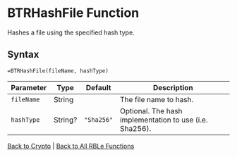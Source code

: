 # BTRHashFile Function

Hashes a file using the specified hash type.

## Syntax

```excel
=BTRHashFile(fileName, hashType)
```

Parameter | Type | Default | Description
---|---|---|---
`fileName` | String |  | The file name to hash.
`hashType` | String? | `"Sha256"` | Optional.  The hash implementation to use (i.e. Sha256).

[Back to Crypto](Readme.md) | [Back to All RBLe Functions](..\RBLe.md#function-documentation)